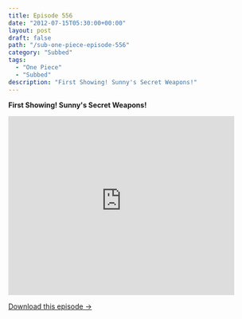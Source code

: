 ```yaml
---
title: Episode 556
date: "2012-07-15T05:30:00+00:00"
layout: post
draft: false
path: "/sub-one-piece-episode-556"
category: "Subbed"
tags:
  - "One Piece"
  - "Subbed"
description: "First Showing! Sunny's Secret Weapons!"
---
```


**First Showing! Sunny's Secret Weapons!**

<iframe width="640" height="360" src="https://www.rapidvideo.com/e/G6FRPFCFY0" frameborder="0" marginwidth=0 marginheight=0 scrolling=no allowfullscreen style="max-width:90%;"></iframe>

<a href="http://ouo.io/qs/eCodkFEQ?s=https://www.rapidvideo.com/d/G6FRPFCFY0" class="styled_a">Download this episode →</a>

